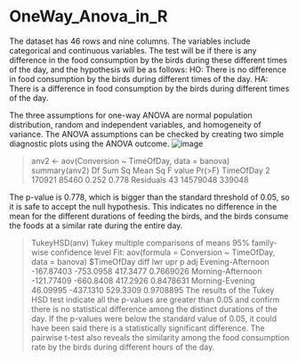 # OneWay_Anova_in_R

The dataset has 46 rows and nine columns. The variables include categorical and continuous variables. 
The test will be if there is any difference in the food consumption by the birds during these different times of the day, and the hypothesis will be as follows:
HO: There is no difference in food consumption by the birds during different times of the day.
HA: There is a difference in food consumption by the birds during different times of the day.

The three assumptions for one-way ANOVA are normal population distribution, random and independent variables, and homogeneity of variance. The ANOVA assumptions can be checked by creating two simple diagnostic plots using the ANOVA outcome.
![image](https://user-images.githubusercontent.com/38915552/168483310-4e6daa8f-382a-4497-bc94-d33fdc0d7703.png)


> anv2 <- aov(Conversion ~ TimeOfDay, data = banova)
> summary(anv2)
                      Df   Sum Sq   Mean Sq F value   Pr(>F)
TimeOfDay    2   170921     85460     0.252     0.778
Residuals   43   14579048  339048


The p-value is 0.778, which is bigger than the standard threshold of 0.05, so it is safe to accept the null hypothesis. This indicates no difference in the mean for the different durations of feeding the birds, and the birds consume the foods at a similar rate during the entire day. 

> TukeyHSD(anv)
  Tukey multiple comparisons of means
    95% family-wise confidence level
Fit: aov(formula = Conversion ~ TimeOfDay, data = banova)
$TimeOfDay
                                    diff                  lwr            upr           p adj
Evening-Afternoon -167.87403    -753.0958   417.3477   0.7669026
Morning-Afternoon -121.77409   -660.8408   417.2926   0.8478631
Morning-Evening     46.09995    -437.1310   529.3309    0.9708895
The results of the Tukey HSD test indicate all the p-values are greater than 0.05  and confirm there is no statistical difference among the distinct durations of the day. If the p-values were below the standard value of 0.05, it could have been said there is a statistically significant difference. The pairwise t-test also reveals the similarity among the food consumption rate by the birds during different hours of the day. 

